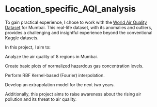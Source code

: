 # Location_specific_AQI_analysis

To gain practical experience, I chose to work with the [World Air Quality Dataset](https://aqicn.org/historical/#city:india/mumbai) for Mumbai. This real-life dataset, with its anomalies and outliers, provides a challenging and insightful experience beyond the conventional Kaggle datasets.

In this project, I aim to:

  Analyze the air quality of 8 regions in Mumbai.
  
  Create basic plots of normalized hazardous gas concentration levels.
  
  Perform RBF Kernel-based (Fourier) interpolation.
  
  Develop an extrapolation model for the next two years.
  
  Additionally, this project aims to raise awareness about the rising air pollution and its threat to air quality.

